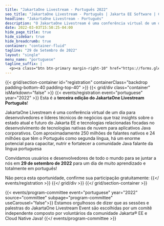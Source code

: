 ```yaml
---
title: "JakartaOne Livestream - Português 2022"
seo_title: "JakartaOne Livestream - Português | Jakarta EE Software | Cloud Native"
headline: "JakartaOne Livestream - Português"
description: "O JakartaOne Livestream é uma conferência virtual de um dia para desenvolvedores e líderes técnicos de negócios repleta de informações sobre o estado atual e futuro do Jakarta™ EE, tecnologias relacionadas, focadas no desenvolvimento de aplicativos Java nativos da nuvem."
date: 2022-03-03T15:50:25-04:00
hide_page_title: true
hide_sidebar: true
hide_breadcrumb: true
container: "container-fluid"
tagline: "29 de Setembro de 2022"
layout: "single"
menu_name: "portuguese"
tagline_suffix: |
  <p><a class="btn btn-primary margin-right-10" href="https://forms.gle/e5xrvX6N2MpNaNJMA">Call For Papers</a></p>
---
```


{{< grid/section-container id="registration" containerClass="backdrop padding-bottom-40 padding-top-40" >}}
{{< grid/div class="container" isMarkdown="false" >}}
{{< events/registration event="portuguese" year="2022" >}}
Esta é a **terceira edição do JakartaOne Livestream Português**!

JakartaOne Livestream é uma conferência virtual de um dia para desenvolvedores e líderes técnicos de negócios que traz insights sobre o estado atual e futuro do Jakarta EE e tecnologias 
relacionadas focadas no desenvolvimento de tecnologias nativas de nuvem para aplicativos Java corporativos.
Com aproximadamente 250 milhões de falantes nativos e 24 milhões que têm o Português como segunda língua, há um enorme potencial para capacitar, nutrir e fortalecer a comunidade Java falante da
língua portuguesa

Convidamos usuários e desenvolvedores de todo o mundo para se juntar a nós em **29 de setembro de 2022** para um dia de muito aprendizado e totalmente em português!

Não perca esta oportunidade, confirme sua participação gratuitamente:
{{</ events/registration >}}
{{</ grid/div >}}
{{</ grid/section-container >}}


<!-- Add user carousel for committee -->
{{< events/program-committee event="portuguese" year="2022" source="committee" subpage="program-committee" useCarousel="false">}}
Estamos orgulhosos de dizer que as sessões e palestras do JakartaOne Livestream Event são escolhidas por um comitê independente composto por voluntários da comunidade Jakarta® EE e Cloud Native Java!
{{</ events/program-committee >}}
